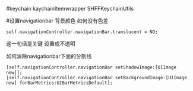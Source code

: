 #keychain 
kaychainItemwrapper SHFFKeychainUtils 

#设置navigationbar 背景颜色
如何没有色差

    self.navigationController.navigationBar.translucent = NO;

这一句话是关键 设置成不透明

如何消除navigationbar下面的分割线

    [self.navigationController.navigationBar setShadowImage:[UIImage new]];
    [self.navigationController.navigationBar setBackgroundImage:[UIImage new] forBarMetrics:UIBarMetricsDefault];
    
    